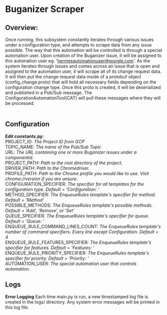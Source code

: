# Buganizer Scraper

## **Overview:**
Once running, this subsystem constantly iterates through various issues under a configuration type, and attempts to scrape data from any issue possible. The way that this automation will be controlled is through a special automation user. Upon creation of the Buganizer issue, it will be assigned to this automation user eg. 'hermesautomationuser@google.com'. As the system iterates through issues and comes across an issue that is open and assigned to the automation user, it will scrape all of its change request data. It will then put the change request data inside of a protobuf object (config_change.proto) that will hold all necessary fields depending on the configuration change type. Once this proto is created, it will be deserialized and published in a Pub/Sub message. The ConfigurationAutomationTool(CAT) will pull these messages where they will be processed.
 <br/><br/>


**Configuration**
-------------------------------------------------------------------------------

**Edit constants.py:**<br/>
PROJECT_ID: *The Project ID from GCP*<br/>
TOPIC_NAME: *The name of the Pub/Sub Topic* <br/>
URL: *The URL containing one or more Buganizer issues under a componentid.*<br/>
PROJECT_PATH: *Path to the root directory of the project.* <br/>
DRIVER_PATH: *Path to the Chromedriver.*<br/>
PROFILE_PATH: *Path to the Chrome profile you would like to use. Visit chrome://version if you are unsure.*<br/>
CONFIGURATION_SPECIFIER: *The specifier for all templates for the configuration type. Default = 'Configuration: '*<br/>
METHOD_SPECIFIER: *The EnqueueRules template's specifier for method. Default = 'Method'*<br/>
POSSIBLE_METHODS: *The EnqueueRules template's possible methods. Default = 'Add', 'Remove', or 'Set'*<br/>
QUEUE_SPECIFIER: *The EnqueueRules template's specifier for queue. Default = 'Queue: '*<br/>
ENQUEUE_RULE_COMMAND_LINES_COUNT: *The EnqueueRules template's number of command specifiers. Every line except Configuration. Default = 4*<br/>
ENQUEUE_RULE_FEATURES_SPECIFIER: *The EnqueueRules template's specifier for features. Default = 'Features: '*<br/>
ENQUEUE_RULE_PRIORITY_SPECIFIER: *The EnqueueRules template's specifier for priority. Default = 'Priority: '*<br/>
AUTOMATION_USER: *The special automation user that controls automation.*<br/>


**Logs**
-------------------------------------------------------------------------------


**Error Logging** Each time main.py is run, a new timestamped log file is created in the logs/ directory. Any system error messages will be printed in this log file.
